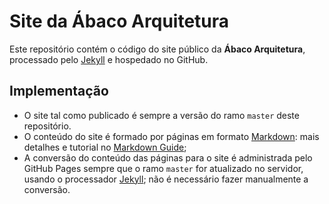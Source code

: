 Site da Ábaco Arquitetura
=========================

Este repositório contém o código do site público da **Ábaco
Arquitetura**, processado pelo [Jekyll](https://jekyllrb.com) e
hospedado no GitHub.

Implementação
-------------

- O site tal como publicado é sempre a versão do ramo `master` deste
  repositório.
- O conteúdo do site é formado por páginas em formato
  [Markdown](https://daringfireball.net/projects/markdown/): mais
  detalhes e tutorial no [Markdown
  Guide](https://www.markdownguide.org/);
- A conversão do conteúdo das páginas para o site é administrada pelo
  GitHub Pages sempre que o ramo `master` for atualizado no servidor,
  usando o processador [Jekyll](https://jekyllrb.com); não é
  necessário fazer manualmente a conversão.

